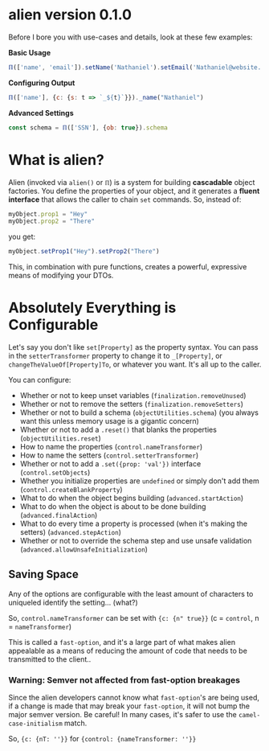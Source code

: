 # alien version 0.1.0
Before I bore you with use-cases and details, look at these few examples:

**Basic Usage**
```javascript
ℿ(['name', 'email']).setName('Nathaniel').setEmail('Nathaniel@website.com')
```
**Configuring Output**
```javascript
ℿ(['name'], {c: {s: t => `_${t}`}})._name("Nathaniel")
```

**Advanced Settings**
```javascript
const schema = ℿ(['SSN'], {ob: true}).schema
```

# What is alien?
Alien (invoked via `alien()` or `ℿ`) is a system for building **cascadable** object factories. You define the properties of your object,
and it generates a **fluent interface** that allows the caller to chain `set` commands. So, instead of:

```javascript
myObject.prop1 = "Hey"
myObject.prop2 = "There"
```
you get:

```javascript
myObject.setProp1("Hey").setProp2("There")
```

This, in combination with pure functions, creates a powerful, expressive means of modifying your DTOs.

# Absolutely Everything is Configurable
Let's say you don't like `set[Property]` as the property syntax. You can pass in the `setterTransformer` 
property to change it to `_[Property]`, or `changeTheValueOf[Property]To`, or whatever you want. It's all up to the caller.

You can configure:

* Whether or not to keep unset variables (`finalization.removeUnused`)
* Whether or not to remove the setters (`finalization.removeSetters`)
* Whether or not to build a schema (`objectUtilities.schema`) (you always want this unless memory usage is a gigantic concern)
* Whether or not to add a `.reset()` that blanks the properties (`objectUtilities.reset`)
* How to name the properties (`control.nameTransformer`)
* How to name the setters (`control.setterTransformer`)
* Whether or not to add a `.set({prop: 'val'})` interface (`control.setObjects`)
* Whether you initialize properties are `undefined` or simply don't add them (`control.createBlankProperty`)
* What to do when the object begins building (`advanced.startAction`)
* What to do when the object is about to be done building (`advanced.finalAction`)
* What to do every time a property is processed (when it's making the setters) (`advanced.stepAction`)
* Whether or not to override the schema step and use unsafe validation (`advanced.allowUnsafeInitialization`)

## Saving Space
Any of the options are configurable with the least amount of characters to uniqueled identify the setting...  (what?)

So, `control.nameTransformer` can be set with `{c: {n" true}}` (c = `control`, n = `nameTransformer`)

This is called a `fast-option`, and it's a large part of what makes alien appealable as a means of reducing the amount of code that needs to be transmitted to the client..

### Warning: Semver not affected from fast-option breakages
Since the alien developers cannot know what `fast-option`'s are being used, if a change is made that may break your `fast-option`, it will not bump the major semver version. Be careful! In many cases, it's safer to use the `camel-case-initialism` match.

So, `{c: {nT: ''}}` for `{control: {nameTransformer: ''}}`
